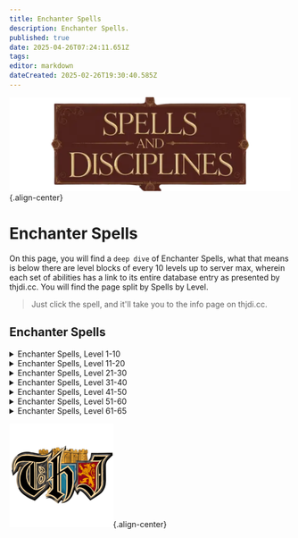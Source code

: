 ```yaml
---
title: Enchanter Spells
description: Enchanter Spells.
published: true
date: 2025-04-26T07:24:11.651Z
tags: 
editor: markdown
dateCreated: 2025-02-26T19:30:40.585Z
---
```


![spellsdisciplines.webp](/classes-and-abilities/spellsdisciplines.webp){.align-center}

# Enchanter Spells


On this page, you will find a `deep dive` of Enchanter Spells, what that means is below there are level blocks of every 10 levels up to server max, wherein each set of abilities has a link to its entire database entry as presented by thjdi.cc. You will find the page split by Spells by Level.


> Just click the spell, and it'll take you to the info page on thjdi.cc.


## Enchanter Spells

<details>
	<summary> Enchanter Spells, Level 1-10 </summary>

|Spell Name|Level|
|---|---|
|<a href="https://www.thjdi.cc/spell/300" target="_blank">Charm</a>|1|
|<a href="https://www.thjdi.cc/spell/208" target="_blank">Lull</a>|1|
|<a href="https://www.thjdi.cc/spell/287" target="_blank">Minor Illusion</a>|1|
|<a href="https://www.thjdi.cc/spell/288" target="_blank">Minor Shielding</a>|1|
|<a href="https://www.thjdi.cc/spell/285" target="_blank">Pendril's Animation</a>|1|
|<a href="https://www.thjdi.cc/spell/331" target="_blank">Reclaim Energy</a>|1|
|<a href="https://www.thjdi.cc/spell/286" target="_blank">Shallow Breath</a>|1|
|<a href="https://www.thjdi.cc/spell/40" target="_blank">Strengthen</a>|1|
|<a href="https://www.thjdi.cc/spell/289" target="_blank">Taper Enchantment</a>|1|
|<a href="https://www.thjdi.cc/spell/205" target="_blank">True North</a>|1|
|<a href="https://www.thjdi.cc/spell/32200" target="_blank">Visage of the Daft Trickster</a>|1|
|<a href="https://www.thjdi.cc/spell/41" target="_blank">Weaken</a>|1|
|<a href="https://www.thjdi.cc/spell/582" target="_blank">Illusion: Human</a>|2|
|<a href="https://www.thjdi.cc/spell/681" target="_blank">Juli's Animation</a>|2|
|<a href="https://www.thjdi.cc/spell/292" target="_blank">Mesmerize</a>|2|
|<a href="https://www.thjdi.cc/spell/676" target="_blank">Tashina</a>|2|
|<a href="https://www.thjdi.cc/spell/290" target="_blank">Color Flux</a>|3|
|<a href="https://www.thjdi.cc/spell/229" target="_blank">Fear</a>|3|
|<a href="https://www.thjdi.cc/spell/293" target="_blank">Haze</a>|3|
|<a href="https://www.thjdi.cc/spell/583" target="_blank">Illusion: Half-Elf</a>|3|
|<a href="https://www.thjdi.cc/spell/291" target="_blank">Enfeeblement</a>|4|
|<a href="https://www.thjdi.cc/spell/36" target="_blank">Gate</a>|4|
|<a href="https://www.thjdi.cc/spell/42" target="_blank">Invisibility</a>|4|
|<a href="https://www.thjdi.cc/spell/294" target="_blank">Suffocating Sphere</a>|4|
|<a href="https://www.thjdi.cc/spell/297" target="_blank">Eye of Confusion</a>|5|
|<a href="https://www.thjdi.cc/spell/588" target="_blank">Illusion: Wood Elf</a>|5|
|<a href="https://www.thjdi.cc/spell/299" target="_blank">Sentinel</a>|5|
|<a href="https://www.thjdi.cc/spell/246" target="_blank">Lesser Shielding</a>|6|
|<a href="https://www.thjdi.cc/spell/230" target="_blank">Root</a>|6|
|<a href="https://www.thjdi.cc/spell/80" target="_blank">See Invisible</a>|6|
|<a href="https://www.thjdi.cc/spell/501" target="_blank">Soothe</a>|6|
|<a href="https://www.thjdi.cc/spell/48" target="_blank">Cancel Magic</a>|7|
|<a href="https://www.thjdi.cc/spell/296" target="_blank">Chaotic Feedback</a>|7|
|<a href="https://www.thjdi.cc/spell/667" target="_blank">Enchant Silver</a>|7|
|<a href="https://www.thjdi.cc/spell/3991" target="_blank">Mass Enchant Silver</a>|7|
|<a href="https://www.thjdi.cc/spell/295" target="_blank">Mircyl's Animation</a>|7|
|<a href="https://www.thjdi.cc/spell/298" target="_blank">Alliance</a>|8|
|<a href="https://www.thjdi.cc/spell/500" target="_blank">Bind Sight</a>|8|
|<a href="https://www.thjdi.cc/spell/1359" target="_blank">Enchant Clay</a>|8|
|<a href="https://www.thjdi.cc/spell/595" target="_blank">Illusion: Gnome</a>|8|
|<a href="https://www.thjdi.cc/spell/3986" target="_blank">Mass Enchant Clay</a>|8|
|<a href="https://www.thjdi.cc/spell/645" target="_blank">Ebbing Strength</a>|9|
|<a href="https://www.thjdi.cc/spell/682" target="_blank">Kilan's Animation</a>|9|
|<a href="https://www.thjdi.cc/spell/302" target="_blank">Languid Pace</a>|9|
|<a href="https://www.thjdi.cc/spell/303" target="_blank">Whirl till you hurl</a>|9|
|<a href="https://www.thjdi.cc/spell/182" target="_blank">Beguile</a>|10|
|<a href="https://www.thjdi.cc/spell/301" target="_blank">Memory Blur</a>|10|
|<a href="https://www.thjdi.cc/spell/650" target="_blank">Mist</a>|10|
|<a href="https://www.thjdi.cc/spell/276" target="_blank">Serpent Sight</a>|10|

</details>

<details>
	<summary> Enchanter Spells, Level 11-20 </summary>

|Spell Name|Level|
|---|---|
|<a href="https://www.thjdi.cc/spell/521" target="_blank">Choke</a>|11|
|<a href="https://www.thjdi.cc/spell/7988" target="_blank">Greater Mass Enchant Silver</a>|11|
|<a href="https://www.thjdi.cc/spell/589" target="_blank">Illusion: High Elf</a>|11|
|<a href="https://www.thjdi.cc/spell/2561" target="_blank">Intellectual Advancement</a>|11|
|<a href="https://www.thjdi.cc/spell/4010" target="_blank">Mass Thicken Mana</a>|11|
|<a href="https://www.thjdi.cc/spell/390" target="_blank">Thicken Mana</a>|11|
|<a href="https://www.thjdi.cc/spell/40971" target="_blank">Bind Affinity</a>|12|
|<a href="https://www.thjdi.cc/spell/35" target="_blank">Bind Affinity</a>|12|
|<a href="https://www.thjdi.cc/spell/86" target="_blank">Enduring Breath</a>|12|
|<a href="https://www.thjdi.cc/spell/587" target="_blank">Illusion: Erudite</a>|12|
|<a href="https://www.thjdi.cc/spell/594" target="_blank">Illusion: Halfling</a>|12|
|<a href="https://www.thjdi.cc/spell/187" target="_blank">Enthrall</a>|13|
|<a href="https://www.thjdi.cc/spell/591" target="_blank">Illusion: Dwarf</a>|13|
|<a href="https://www.thjdi.cc/spell/481" target="_blank">Rune I</a>|13|
|<a href="https://www.thjdi.cc/spell/4255" target="_blank">Wuggan's Lesser Appraisal</a>|13|
|<a href="https://www.thjdi.cc/spell/697" target="_blank">Breeze</a>|14|
|<a href="https://www.thjdi.cc/spell/668" target="_blank">Enchant Electrum</a>|14|
|<a href="https://www.thjdi.cc/spell/235" target="_blank">Invisibility versus Undead</a>|14|
|<a href="https://www.thjdi.cc/spell/3987" target="_blank">Mass Enchant Electrum</a>|14|
|<a href="https://www.thjdi.cc/spell/683" target="_blank">Shalee's Animation</a>|14|
|<a href="https://www.thjdi.cc/spell/4267" target="_blank">Wuggan's Lesser Discombobulation</a>|14|
|<a href="https://www.thjdi.cc/spell/4279" target="_blank">Wuggan's Lesser Extrication</a>|14|
|<a href="https://www.thjdi.cc/spell/305" target="_blank">Identify</a>|15|
|<a href="https://www.thjdi.cc/spell/586" target="_blank">Illusion: Barbarian</a>|15|
|<a href="https://www.thjdi.cc/spell/601" target="_blank">Illusion: Tree</a>|15|
|<a href="https://www.thjdi.cc/spell/261" target="_blank">Levitate</a>|15|
|<a href="https://www.thjdi.cc/spell/39" target="_blank">Quickness</a>|15|
|<a href="https://www.thjdi.cc/spell/304" target="_blank">Chase the Moon</a>|16|
|<a href="https://www.thjdi.cc/spell/281" target="_blank">Disempower</a>|16|
|<a href="https://www.thjdi.cc/spell/7676" target="_blank">Focus Crude Spellcaster's Empowering Essence</a>|16|
|<a href="https://www.thjdi.cc/spell/7677" target="_blank">Focus Makeshift Spellcaster's Empowering Essence</a>|16|
|<a href="https://www.thjdi.cc/spell/7674" target="_blank">Focus Primitive Spellcaster's Empowering Essence</a>|16|
|<a href="https://www.thjdi.cc/spell/7675" target="_blank">Focus Rudimentary Spellcaster's Empowering Essence</a>|16|
|<a href="https://www.thjdi.cc/spell/307" target="_blank">Mesmerization</a>|16|
|<a href="https://www.thjdi.cc/spell/306" target="_blank">Sanity Warp</a>|16|
|<a href="https://www.thjdi.cc/spell/309" target="_blank">Shielding</a>|16|
|<a href="https://www.thjdi.cc/spell/651" target="_blank">Cloud</a>|17|
|<a href="https://www.thjdi.cc/spell/228" target="_blank">Endure Magic</a>|17|
|<a href="https://www.thjdi.cc/spell/593" target="_blank">Illusion: Ogre</a>|17|
|<a href="https://www.thjdi.cc/spell/2562" target="_blank">Intellectual Superiority</a>|17|
|<a href="https://www.thjdi.cc/spell/684" target="_blank">Sisna's Animation</a>|17|
|<a href="https://www.thjdi.cc/spell/47" target="_blank">Calm</a>|18|
|<a href="https://www.thjdi.cc/spell/592" target="_blank">Illusion: Troll</a>|18|
|<a href="https://www.thjdi.cc/spell/489" target="_blank">Sympathetic Aura</a>|18|
|<a href="https://www.thjdi.cc/spell/677" target="_blank">Tashani</a>|18|
|<a href="https://www.thjdi.cc/spell/21" target="_blank">Berserker Strength</a>|19|
|<a href="https://www.thjdi.cc/spell/439" target="_blank">Crystallize Mana</a>|19|
|<a href="https://www.thjdi.cc/spell/179" target="_blank">Feckless Might</a>|19|
|<a href="https://www.thjdi.cc/spell/7985" target="_blank">Greater Mass Enchant Electrum</a>|19|
|<a href="https://www.thjdi.cc/spell/3583" target="_blank">Tiny Companion</a>|19|
|<a href="https://www.thjdi.cc/spell/173" target="_blank">Benevolence</a>|20|
|<a href="https://www.thjdi.cc/spell/183" target="_blank">Cajoling Whispers</a>|20|
|<a href="https://www.thjdi.cc/spell/177" target="_blank">Color Shift</a>|20|
|<a href="https://www.thjdi.cc/spell/7689" target="_blank">Focus Mass Crude Spellcaster's Empowering Essence</a>|20|
|<a href="https://www.thjdi.cc/spell/7690" target="_blank">Focus Mass Makeshift Spellcaster's Empowering Essence</a>|20|
|<a href="https://www.thjdi.cc/spell/7687" target="_blank">Focus Mass Primitive Spellcaster's Empowering Essence</a>|20|
|<a href="https://www.thjdi.cc/spell/7688" target="_blank">Focus Mass Rudimentary Spellcaster's Empowering Essence</a>|20|
|<a href="https://www.thjdi.cc/spell/243" target="_blank">Illusion: Iksar</a>|20|
|<a href="https://www.thjdi.cc/spell/3982" target="_blank">Mass Crystallize Mana</a>|20|
|<a href="https://www.thjdi.cc/spell/84" target="_blank">Shifting Sight</a>|20|

</details>

<details>
	<summary> Enchanter Spells, Level 21-30 </summary>

|Spell Name|Level|
|---|---|
|<a href="https://www.thjdi.cc/spell/170" target="_blank">Alacrity</a>|21|
|<a href="https://www.thjdi.cc/spell/350" target="_blank">Chaos Flux</a>|21|
|<a href="https://www.thjdi.cc/spell/584" target="_blank">Illusion: Earth Elemental</a>|21|
|<a href="https://www.thjdi.cc/spell/482" target="_blank">Rune II</a>|22|
|<a href="https://www.thjdi.cc/spell/685" target="_blank">Sagar's Animation</a>|22|
|<a href="https://www.thjdi.cc/spell/24" target="_blank">Strip Enchantment</a>|22|
|<a href="https://www.thjdi.cc/spell/65" target="_blank">Major Shielding</a>|23|
|<a href="https://www.thjdi.cc/spell/185" target="_blank">Tepid Deeds</a>|23|
|<a href="https://www.thjdi.cc/spell/4256" target="_blank">Wuggan's Appraisal</a>|23|
|<a href="https://www.thjdi.cc/spell/669" target="_blank">Enchant Gold</a>|24|
|<a href="https://www.thjdi.cc/spell/581" target="_blank">Illusion: Skeleton</a>|24|
|<a href="https://www.thjdi.cc/spell/3988" target="_blank">Mass Enchant Gold</a>|24|
|<a href="https://www.thjdi.cc/spell/4268" target="_blank">Wuggan's Discombobulation</a>|24|
|<a href="https://www.thjdi.cc/spell/4280" target="_blank">Wuggan's Extrication</a>|24|
|<a href="https://www.thjdi.cc/spell/191" target="_blank">Feedback</a>|25|
|<a href="https://www.thjdi.cc/spell/7678" target="_blank">Focus Elementary Spellcaster's Empowering Essence</a>|25|
|<a href="https://www.thjdi.cc/spell/12322" target="_blank">Illusion: Simple Bellikos</a>|25|
|<a href="https://www.thjdi.cc/spell/131" target="_blank">Instill</a>|25|
|<a href="https://www.thjdi.cc/spell/162" target="_blank">Listless Power</a>|25|
|<a href="https://www.thjdi.cc/spell/174" target="_blank">Clarity</a>|26|
|<a href="https://www.thjdi.cc/spell/408" target="_blank">Curse of the Simple Mind</a>|26|
|<a href="https://www.thjdi.cc/spell/2563" target="_blank">Haunting Visage</a>|26|
|<a href="https://www.thjdi.cc/spell/450" target="_blank">Suffocate</a>|26|
|<a href="https://www.thjdi.cc/spell/540" target="_blank">Clarify Mana</a>|27|
|<a href="https://www.thjdi.cc/spell/652" target="_blank">Obscure</a>|27|
|<a href="https://www.thjdi.cc/spell/46" target="_blank">Ultravision</a>|27|
|<a href="https://www.thjdi.cc/spell/10" target="_blank">Augmentation</a>|28|
|<a href="https://www.thjdi.cc/spell/619" target="_blank">Dyn's Dizzying Draught</a>|28|
|<a href="https://www.thjdi.cc/spell/7986" target="_blank">Greater Mass Enchant Gold</a>|28|
|<a href="https://www.thjdi.cc/spell/599" target="_blank">Illusion: Water Elemental</a>|28|
|<a href="https://www.thjdi.cc/spell/49" target="_blank">Nullify Magic</a>|28|
|<a href="https://www.thjdi.cc/spell/7691" target="_blank">Focus Mass Elementary Spellcaster's Empowering Essence</a>|29|
|<a href="https://www.thjdi.cc/spell/597" target="_blank">Illusion: Air Elemental</a>|29|
|<a href="https://www.thjdi.cc/spell/3981" target="_blank">Mass Clarify Mana</a>|29|
|<a href="https://www.thjdi.cc/spell/686" target="_blank">Uleen's Animation</a>|29|
|<a href="https://www.thjdi.cc/spell/4073" target="_blank">Ward of Alendar</a>|29|
|<a href="https://www.thjdi.cc/spell/184" target="_blank">Allure</a>|30|
|<a href="https://www.thjdi.cc/spell/188" target="_blank">Entrance</a>|30|
|<a href="https://www.thjdi.cc/spell/3585" target="_blank">Entrancing Lights</a>|30|
|<a href="https://www.thjdi.cc/spell/74" target="_blank">Mana Sieve</a>|30|

</details>

<details>
	<summary> Enchanter Spells, Level 31-40 </summary>

|Spell Name|Level|
|---|---|
|<a href="https://www.thjdi.cc/spell/687" target="_blank">Boltran's Animation</a>|31|
|<a href="https://www.thjdi.cc/spell/66" target="_blank">Greater Shielding</a>|31|
|<a href="https://www.thjdi.cc/spell/646" target="_blank">Radiant Visage</a>|31|
|<a href="https://www.thjdi.cc/spell/71" target="_blank">Anarchy</a>|32|
|<a href="https://www.thjdi.cc/spell/407" target="_blank">Cast Sight</a>|32|
|<a href="https://www.thjdi.cc/spell/670" target="_blank">Enchant Platinum</a>|32|
|<a href="https://www.thjdi.cc/spell/3990" target="_blank">Mass Enchant Platinum</a>|32|
|<a href="https://www.thjdi.cc/spell/598" target="_blank">Illusion: Fire Elemental</a>|33|
|<a href="https://www.thjdi.cc/spell/483" target="_blank">Rune III</a>|33|
|<a href="https://www.thjdi.cc/spell/36836" target="_blank">Runic Strike</a>|33|
|<a href="https://www.thjdi.cc/spell/4257" target="_blank">Wuggan's Greater Appraisal</a>|33|
|<a href="https://www.thjdi.cc/spell/1408" target="_blank">Gift of Magic</a>|34|
|<a href="https://www.thjdi.cc/spell/180" target="_blank">Insipid Weakness</a>|34|
|<a href="https://www.thjdi.cc/spell/4269" target="_blank">Wuggan's Greater Discombobulation</a>|34|
|<a href="https://www.thjdi.cc/spell/4281" target="_blank">Wuggan's Greater Extrication</a>|34|
|<a href="https://www.thjdi.cc/spell/7679" target="_blank">Focus Modest Spellcaster's Empowering Essence</a>|35|
|<a href="https://www.thjdi.cc/spell/175" target="_blank">Insight</a>|35|
|<a href="https://www.thjdi.cc/spell/127" target="_blank">Invoke Fear</a>|35|
|<a href="https://www.thjdi.cc/spell/45" target="_blank">Pacify</a>|35|
|<a href="https://www.thjdi.cc/spell/2564" target="_blank">Calming Visage</a>|36|
|<a href="https://www.thjdi.cc/spell/73" target="_blank">Gravity Flux</a>|36|
|<a href="https://www.thjdi.cc/spell/192" target="_blank">Mind Wipe</a>|36|
|<a href="https://www.thjdi.cc/spell/688" target="_blank">Aanya's Animation</a>|37|
|<a href="https://www.thjdi.cc/spell/596" target="_blank">Illusion: Dry Bone</a>|37|
|<a href="https://www.thjdi.cc/spell/64" target="_blank">Resist Magic</a>|37|
|<a href="https://www.thjdi.cc/spell/653" target="_blank">Shade</a>|37|
|<a href="https://www.thjdi.cc/spell/695" target="_blank">Distill Mana</a>|38|
|<a href="https://www.thjdi.cc/spell/7987" target="_blank">Greater Mass Enchant Platinum</a>|38|
|<a href="https://www.thjdi.cc/spell/600" target="_blank">Illusion: Spirit Wolf</a>|38|
|<a href="https://www.thjdi.cc/spell/648" target="_blank">Rampage</a>|38|
|<a href="https://www.thjdi.cc/spell/1407" target="_blank">Wandering Mind</a>|38|
|<a href="https://www.thjdi.cc/spell/171" target="_blank">Celerity</a>|39|
|<a href="https://www.thjdi.cc/spell/7692" target="_blank">Focus Mass Modest Spellcaster's Empowering Essence</a>|39|
|<a href="https://www.thjdi.cc/spell/132" target="_blank">Immobilize</a>|39|
|<a href="https://www.thjdi.cc/spell/3983" target="_blank">Mass Distill Mana</a>|39|
|<a href="https://www.thjdi.cc/spell/67" target="_blank">Arch Shielding</a>|40|
|<a href="https://www.thjdi.cc/spell/1705" target="_blank">Boltran's Agacerie</a>|40|
|<a href="https://www.thjdi.cc/spell/1474" target="_blank">Boon of the Garou</a>|40|
|<a href="https://www.thjdi.cc/spell/163" target="_blank">Incapacitate</a>|40|
|<a href="https://www.thjdi.cc/spell/4077" target="_blank">Ordinance</a>|40|
|<a href="https://www.thjdi.cc/spell/484" target="_blank">Rune IV</a>|40|

</details>

<details>
	<summary> Enchanter Spells, Level 41-50 </summary>

|Spell Name|Level|
|---|---|
|<a href="https://www.thjdi.cc/spell/33" target="_blank">Brilliance</a>|41|
|<a href="https://www.thjdi.cc/spell/186" target="_blank">Shiftless Deeds</a>|41|
|<a href="https://www.thjdi.cc/spell/678" target="_blank">Tashania</a>|41|
|<a href="https://www.thjdi.cc/spell/689" target="_blank">Yegoreff's Animation</a>|41|
|<a href="https://www.thjdi.cc/spell/1694" target="_blank">Boon of the Clear Mind</a>|42|
|<a href="https://www.thjdi.cc/spell/585" target="_blank">Illusion: Werewolf</a>|42|
|<a href="https://www.thjdi.cc/spell/25" target="_blank">Pillage Enchantment</a>|42|
|<a href="https://www.thjdi.cc/spell/31003" target="_blank">Ruin Magic</a>|42|
|<a href="https://www.thjdi.cc/spell/181" target="_blank">Weakness</a>|42|
|<a href="https://www.thjdi.cc/spell/4099" target="_blank">Bounce</a>|43|
|<a href="https://www.thjdi.cc/spell/178" target="_blank">Color Skew</a>|43|
|<a href="https://www.thjdi.cc/spell/673" target="_blank">Discordant Mind</a>|43|
|<a href="https://www.thjdi.cc/spell/1797" target="_blank">Enchant Velium</a>|43|
|<a href="https://www.thjdi.cc/spell/1285" target="_blank">Summon Companion</a>|43|
|<a href="https://www.thjdi.cc/spell/7989" target="_blank">Greater Mass Enchant Velium</a>|44|
|<a href="https://www.thjdi.cc/spell/4074" target="_blank">Guard of Alendar</a>|44|
|<a href="https://www.thjdi.cc/spell/3586" target="_blank">Illusion: Scaled Wolf</a>|44|
|<a href="https://www.thjdi.cc/spell/3696" target="_blank">Leviathan Eyes</a>|44|
|<a href="https://www.thjdi.cc/spell/3993" target="_blank">Mass Enchant Velium</a>|44|
|<a href="https://www.thjdi.cc/spell/7680" target="_blank">Focus Simple Spellcaster's Empowering Essence</a>|45|
|<a href="https://www.thjdi.cc/spell/2565" target="_blank">Illusion: Imp</a>|45|
|<a href="https://www.thjdi.cc/spell/133" target="_blank">Paralyzing Earth</a>|45|
|<a href="https://www.thjdi.cc/spell/696" target="_blank">Purify Mana</a>|45|
|<a href="https://www.thjdi.cc/spell/194" target="_blank">Reoccurring Amnesia</a>|45|
|<a href="https://www.thjdi.cc/spell/647" target="_blank">Adorning Grace</a>|46|
|<a href="https://www.thjdi.cc/spell/193" target="_blank">Blanket of Forgetfulness</a>|46|
|<a href="https://www.thjdi.cc/spell/1892" target="_blank">Enchant Steel</a>|46|
|<a href="https://www.thjdi.cc/spell/176" target="_blank">Berserker Spirit</a>|47|
|<a href="https://www.thjdi.cc/spell/190" target="_blank">Dazzle</a>|47|
|<a href="https://www.thjdi.cc/spell/195" target="_blank">Gasping Embrace</a>|47|
|<a href="https://www.thjdi.cc/spell/4009" target="_blank">Mass Purify Mana</a>|47|
|<a href="https://www.thjdi.cc/spell/172" target="_blank">Swift Like the Wind</a>|47|
|<a href="https://www.thjdi.cc/spell/1890" target="_blank">Enchant Adamantite</a>|48|
|<a href="https://www.thjdi.cc/spell/1889" target="_blank">Enchant Mithril</a>|48|
|<a href="https://www.thjdi.cc/spell/72" target="_blank">Group Resist Magic</a>|48|
|<a href="https://www.thjdi.cc/spell/690" target="_blank">Kintaz's Animation</a>|48|
|<a href="https://www.thjdi.cc/spell/654" target="_blank">Shadow</a>|48|
|<a href="https://www.thjdi.cc/spell/1893" target="_blank">Enchant Brellium</a>|49|
|<a href="https://www.thjdi.cc/spell/7693" target="_blank">Focus Mass Simple Spellcaster's Empowering Essence</a>|49|
|<a href="https://www.thjdi.cc/spell/3984" target="_blank">Mass Enchant Adamantite</a>|49|
|<a href="https://www.thjdi.cc/spell/3985" target="_blank">Mass Enchant Brellium</a>|49|
|<a href="https://www.thjdi.cc/spell/3989" target="_blank">Mass Enchant Mithril</a>|49|
|<a href="https://www.thjdi.cc/spell/3992" target="_blank">Mass Enchant Steel</a>|49|
|<a href="https://www.thjdi.cc/spell/1687" target="_blank">Collaboration</a>|50|
|<a href="https://www.thjdi.cc/spell/7681" target="_blank">Focus Spellcaster's Empowering Essence</a>|50|
|<a href="https://www.thjdi.cc/spell/1406" target="_blank">Improved Invisibility</a>|50|
|<a href="https://www.thjdi.cc/spell/1686" target="_blank">Theft of Thought</a>|50|

</details>

<details>
	<summary> Enchanter Spells, Level 51-60 </summary>

|Spell Name|Level|
|---|---|
|<a href="https://www.thjdi.cc/spell/16211" target="_blank">Bite of Tashani</a>|51|
|<a href="https://www.thjdi.cc/spell/2881" target="_blank">Everlasting Breath</a>|51|
|<a href="https://www.thjdi.cc/spell/16228" target="_blank">Focus of Arcanum</a>|51|
|<a href="https://www.thjdi.cc/spell/2894" target="_blank">Levitation</a>|51|
|<a href="https://www.thjdi.cc/spell/1685" target="_blank">Muzzle of Mardu</a>|51|
|<a href="https://www.thjdi.cc/spell/1541" target="_blank">Wake of Tranquility</a>|51|
|<a href="https://www.thjdi.cc/spell/1693" target="_blank">Clarity II</a>|52|
|<a href="https://www.thjdi.cc/spell/1696" target="_blank">Color Slant</a>|52|
|<a href="https://www.thjdi.cc/spell/1707" target="_blank">Dictate</a>|52|
|<a href="https://www.thjdi.cc/spell/1690" target="_blank">Fascination</a>|52|
|<a href="https://www.thjdi.cc/spell/4017" target="_blank">Illusion: Guktan</a>|52|
|<a href="https://www.thjdi.cc/spell/1689" target="_blank">Rune V</a>|52|
|<a href="https://www.thjdi.cc/spell/3697" target="_blank">Scryer's Trespass</a>|52|
|<a href="https://www.thjdi.cc/spell/2566" target="_blank">Trickster's Augmentation</a>|52|
|<a href="https://www.thjdi.cc/spell/17783" target="_blank">Trickster's Visage</a>|52|
|<a href="https://www.thjdi.cc/spell/1708" target="_blank">Aanya's Quickening</a>|53|
|<a href="https://www.thjdi.cc/spell/1592" target="_blank">Cripple</a>|53|
|<a href="https://www.thjdi.cc/spell/1697" target="_blank">Recant Magic</a>|53|
|<a href="https://www.thjdi.cc/spell/2567" target="_blank">Beguiling Visage</a>|54|
|<a href="https://www.thjdi.cc/spell/1698" target="_blank">Dementia</a>|54|
|<a href="https://www.thjdi.cc/spell/7694" target="_blank">Focus Mass Spellcaster's Empowering Essence</a>|54|
|<a href="https://www.thjdi.cc/spell/1691" target="_blank">Glamour of Kintaz</a>|54|
|<a href="https://www.thjdi.cc/spell/8036" target="_blank">Illusion: Orc</a>|54|
|<a href="https://www.thjdi.cc/spell/2826" target="_blank">Illusion: Vah Shir</a>|54|
|<a href="https://www.thjdi.cc/spell/1610" target="_blank">Shield of the Magi</a>|54|
|<a href="https://www.thjdi.cc/spell/8931" target="_blank">Beguiler's Aura</a>|55|
|<a href="https://www.thjdi.cc/spell/7682" target="_blank">Focus Refined Spellcaster's Empowering Essence</a>|55|
|<a href="https://www.thjdi.cc/spell/1409" target="_blank">Gift of Insight</a>|55|
|<a href="https://www.thjdi.cc/spell/4418" target="_blank">Illusion: Frost Bone</a>|55|
|<a href="https://www.thjdi.cc/spell/1715" target="_blank">Largarn's Lamentation</a>|55|
|<a href="https://www.thjdi.cc/spell/1714" target="_blank">Memory Flux</a>|55|
|<a href="https://www.thjdi.cc/spell/4075" target="_blank">Protection of Alendar</a>|55|
|<a href="https://www.thjdi.cc/spell/1699" target="_blank">Wind of Tashani</a>|55|
|<a href="https://www.thjdi.cc/spell/1723" target="_blank">Zumaik's Animation</a>|55|
|<a href="https://www.thjdi.cc/spell/1729" target="_blank">Augment</a>|56|
|<a href="https://www.thjdi.cc/spell/1695" target="_blank">Gift of Pure Thought</a>|56|
|<a href="https://www.thjdi.cc/spell/2568" target="_blank">Horrifying Visage</a>|56|
|<a href="https://www.thjdi.cc/spell/1701" target="_blank">Overwhelming Splendor</a>|56|
|<a href="https://www.thjdi.cc/spell/1700" target="_blank">Torment of Argli</a>|56|
|<a href="https://www.thjdi.cc/spell/1527" target="_blank">Trepidation</a>|56|
|<a href="https://www.thjdi.cc/spell/1688" target="_blank">Enlightenment</a>|57|
|<a href="https://www.thjdi.cc/spell/1712" target="_blank">Forlorn Deeds</a>|57|
|<a href="https://www.thjdi.cc/spell/6983" target="_blank">Phobia</a>|57|
|<a href="https://www.thjdi.cc/spell/1702" target="_blank">Tashanian</a>|57|
|<a href="https://www.thjdi.cc/spell/1711" target="_blank">Umbra</a>|57|
|<a href="https://www.thjdi.cc/spell/1713" target="_blank">Bedlam</a>|58|
|<a href="https://www.thjdi.cc/spell/2016" target="_blank">Dementing Visions</a>|58|
|<a href="https://www.thjdi.cc/spell/1633" target="_blank">Fetter</a>|58|
|<a href="https://www.thjdi.cc/spell/2569" target="_blank">Glamorous Visage</a>|58|
|<a href="https://www.thjdi.cc/spell/4100" target="_blank">Reflect</a>|58|
|<a href="https://www.thjdi.cc/spell/1709" target="_blank">Wondrous Rapidity</a>|58|
|<a href="https://www.thjdi.cc/spell/1703" target="_blank">Asphyxiate</a>|59|
|<a href="https://www.thjdi.cc/spell/7695" target="_blank">Focus Mass Refined Spellcaster's Empowering Essence</a>|59|
|<a href="https://www.thjdi.cc/spell/1692" target="_blank">Rapture</a>|59|
|<a href="https://www.thjdi.cc/spell/2121" target="_blank">Ancient: Chaotic Visions</a>|60|
|<a href="https://www.thjdi.cc/spell/2120" target="_blank">Ancient: Eternal Rapture</a>|60|
|<a href="https://www.thjdi.cc/spell/7683" target="_blank">Focus Intricate Spellcaster's Empowering Essence</a>|60|
|<a href="https://www.thjdi.cc/spell/1410" target="_blank">Gift of Brilliance</a>|60|
|<a href="https://www.thjdi.cc/spell/2570" target="_blank">Koadic's Endless Intellect</a>|60|
|<a href="https://www.thjdi.cc/spell/2895" target="_blank">Speed of the Brood</a>|60|
|<a href="https://www.thjdi.cc/spell/1710" target="_blank">Visions of Grandeur</a>|60|
|<a href="https://www.thjdi.cc/spell/1704" target="_blank">Wind of Tashanian</a>|60|

</details>

<details>
	<summary> Enchanter Spells, Level 61-65 </summary>

|Spell Name|Level|
|---|---|
|<a href="https://www.thjdi.cc/spell/3341" target="_blank">Apathy</a>|61|
|<a href="https://www.thjdi.cc/spell/3199" target="_blank">Arcane Rune</a>|61|
|<a href="https://www.thjdi.cc/spell/3347" target="_blank">Beckon</a>|61|
|<a href="https://www.thjdi.cc/spell/3229" target="_blank">Boggle</a>|61|
|<a href="https://www.thjdi.cc/spell/3194" target="_blank">Greater Fetter</a>|61|
|<a href="https://www.thjdi.cc/spell/3342" target="_blank">Howl of Tashan</a>|61|
|<a href="https://www.thjdi.cc/spell/3591" target="_blank">Imbue Disease</a>|61|
|<a href="https://www.thjdi.cc/spell/3595" target="_blank">Imbue Justice</a>|61|
|<a href="https://www.thjdi.cc/spell/6739" target="_blank">Rune of the Scale</a>|61|
|<a href="https://www.thjdi.cc/spell/3343" target="_blank">Rune of Zebuxoruk</a>|61|
|<a href="https://www.thjdi.cc/spell/3300" target="_blank">Shield of the Arcane</a>|61|
|<a href="https://www.thjdi.cc/spell/3034" target="_blank">Aeldorb's Animation</a>|62|
|<a href="https://www.thjdi.cc/spell/3242" target="_blank">Guard of Druzzil</a>|62|
|<a href="https://www.thjdi.cc/spell/3352" target="_blank">Imbue Earth</a>|62|
|<a href="https://www.thjdi.cc/spell/3344" target="_blank">Imbue Nightmare</a>|62|
|<a href="https://www.thjdi.cc/spell/3346" target="_blank">Imbue Storm</a>|62|
|<a href="https://www.thjdi.cc/spell/3594" target="_blank">Imbue Torment</a>|62|
|<a href="https://www.thjdi.cc/spell/6984" target="_blank">Jitterskin</a>|62|
|<a href="https://www.thjdi.cc/spell/3197" target="_blank">Pacification</a>|62|
|<a href="https://www.thjdi.cc/spell/3240" target="_blank">Speed of Vallon</a>|62|
|<a href="https://www.thjdi.cc/spell/3345" target="_blank">Strangle</a>|62|
|<a href="https://www.thjdi.cc/spell/3359" target="_blank">Word of Morell</a>|62|
|<a href="https://www.thjdi.cc/spell/4076" target="_blank">Bulwark of Alendar</a>|63|
|<a href="https://www.thjdi.cc/spell/4408" target="_blank">Color Cloud</a>|63|
|<a href="https://www.thjdi.cc/spell/3592" target="_blank">Imbue Valor</a>|63|
|<a href="https://www.thjdi.cc/spell/3593" target="_blank">Imbue War</a>|63|
|<a href="https://www.thjdi.cc/spell/3241" target="_blank">Night's Dark Terror</a>|63|
|<a href="https://www.thjdi.cc/spell/3354" target="_blank">Sleep</a>|63|
|<a href="https://www.thjdi.cc/spell/3348" target="_blank">Torment of Scio</a>|63|
|<a href="https://www.thjdi.cc/spell/3350" target="_blank">Tranquility</a>|63|
|<a href="https://www.thjdi.cc/spell/3351" target="_blank">Uproar</a>|63|
|<a href="https://www.thjdi.cc/spell/3358" target="_blank">Bliss</a>|64|
|<a href="https://www.thjdi.cc/spell/7696" target="_blank">Focus Mass Intricate Spellcaster's Empowering Essence</a>|64|
|<a href="https://www.thjdi.cc/spell/3353" target="_blank">Imbue Air</a>|64|
|<a href="https://www.thjdi.cc/spell/3349" target="_blank">Insanity</a>|64|
|<a href="https://www.thjdi.cc/spell/3302" target="_blank">Shield of Maelin</a>|64|
|<a href="https://www.thjdi.cc/spell/4975" target="_blank">Ancient: Chaos Madness</a>|65|
|<a href="https://www.thjdi.cc/spell/4878" target="_blank">Bliss of the Nihil</a>|65|
|<a href="https://www.thjdi.cc/spell/3355" target="_blank">Command of Druzzil</a>|65|
|<a href="https://www.thjdi.cc/spell/4877" target="_blank">Dreary Deeds</a>|65|
|<a href="https://www.thjdi.cc/spell/7684" target="_blank">Focus Elaborate Spellcaster's Empowering Essence</a>|65|
|<a href="https://www.thjdi.cc/spell/5521" target="_blank">Hastening of Salik</a>|65|
|<a href="https://www.thjdi.cc/spell/3063" target="_blank">Illusion: Froglok</a>|65|
|<a href="https://www.thjdi.cc/spell/27733" target="_blank">Illusion: Kunark Goblin</a>|65|
|<a href="https://www.thjdi.cc/spell/3356" target="_blank">Imbue Fire</a>|65|
|<a href="https://www.thjdi.cc/spell/3357" target="_blank">Imbue Water</a>|65|
|<a href="https://www.thjdi.cc/spell/4879" target="_blank">Madness of Ikkibi</a>|65|
|<a href="https://www.thjdi.cc/spell/3178" target="_blank">Vallon's Quickening</a>|65|
|<a href="https://www.thjdi.cc/spell/3360" target="_blank">Voice of Quellious</a>|65|

</details>

![pagebreak2.webp](/pagebreak2.webp){.align-center}